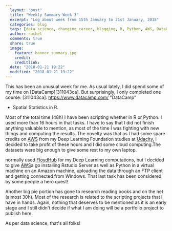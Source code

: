 ```yaml
---
  layout: "post"
  title: "Weekly Summary Week 3"
  excerpt: "Log about week from 15th January to 21st January, 2018"
  categories: blog
  tags: [data science, changing career, blogging, R, Python, AWS, DataCamp]
  author: rachel
  comments: true
  share: true
  image:
    feature: banner_summary.jpg
    credit:
    creditlink:
  date: "2018-01-21 19:22"
  modified: "2018-01-21 19:22"
---
```


This has been an unusual week for me. As usual lately, I did spend some of my time on [DataCamp][311043ca]. But surprisingly, I only completed one course:
  [311043ca]: https://www.datacamp.com/ "DataCamp"
- Spatial Statistics in R.

Most of the total time (48h) I have been scripting whether in R or Python. I used more than 16 hours in that tasks.
I have to say that I did not finish anything valuable to mention, as most of the time I was fighting with new things and computing the results.
The novelty was that as I had some spare credits on [AWS][f9496ea9] from my Deep Learning Foundation studies at [Udacity][1a539d8c], I decided to take profit of these hours and I did some cloud computing.The datasets were big enough to give some rest to my own laptop.

  [f9496ea9]: aws.amazon.com "Amazon Web Server"
  [1a539d8c]: https://www.Udacity.com/ "Udacity"

 normally used [FloydHub][c02f6e6a] for my Deep Learning computations, but I decided to give [AWS][f9496ea9]a go installing Rstudio Server as well as Python in a virtual machine on an Amazon machine, uploading the data through an FTP client and getting connected from Windows. That last task has been considered by some people a hero quest!

  [c02f6e6a]: https://www.floydhub.com/ "FloydHub"

  Another big pie portion has gone to research reading books and on the net (almost 30h). Most of the research is related to the scripting projects that I have in hands. Again, nothing that deserves to be mentioned as it is an early stage and I still didn't decide if what I am doing will be a portfolio project to publish here.

As per data science, that's all folks!
